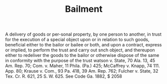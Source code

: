 ---
title: Bailment
letter: B
permalink: "/definitions/bailment.html"
body: A delivery of goods or per-sonal property, by one person to another, in trust
  for the execution of a special object upon or in relation to such goods, beneficial
  either to the bailor or bailee or both, and upon a contract, express or implied,
  to perform the trust and carry out snch object, and thereupon either to redeliver
  the goods to the bailor or otherwise dispose of the same in conformity with the
  purpose of the trust watson v. State, 70 Ala. 13, 45 Am. Rep. 70; Com. v. Maher,
  11 Phila. (Pa.) 425; McCaffrey v. Knapp, 74 111. App. 80; Krause v. Com., 93 Pa.
  418, 39 Am. Rep. 762; Fulcher v. State, 32 Tex. Cr. R. 621, 25 S. W. 625. See Code
  Ga. 1882, $ 2058
published_at: '2018-07-07'
layout: post
---